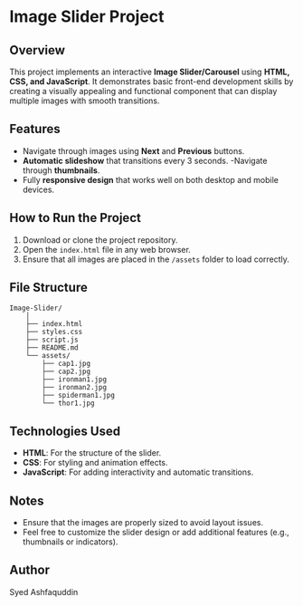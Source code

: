 # Image Slider Project

## Overview

This project implements an interactive **Image Slider/Carousel** using **HTML, CSS, and JavaScript**. It demonstrates basic front-end development skills by creating a visually appealing and functional component that can display multiple images with smooth transitions.

## Features

- Navigate through images using **Next** and **Previous** buttons.
- **Automatic slideshow** that transitions every 3 seconds.
-Navigate through **thumbnails**.
- Fully **responsive design** that works well on both desktop and mobile devices.

## How to Run the Project

1. Download or clone the project repository.
2. Open the `index.html` file in any web browser.
3. Ensure that all images are placed in the `/assets` folder to load correctly.

## File Structure
    Image-Slider/
        │
        ├── index.html
        ├── styles.css
        ├── script.js
        ├── README.md
        └── assets/
            ├── cap1.jpg
            ├── cap2.jpg
            ├── ironman1.jpg
            ├── ironman2.jpg
            ├── spiderman1.jpg
            └── thor1.jpg

## Technologies Used
- **HTML**: For the structure of the slider.
- **CSS**: For styling and animation effects.
- **JavaScript**: For adding interactivity and automatic transitions.

## Notes
- Ensure that the images are properly sized to avoid layout issues.
- Feel free to customize the slider design or add additional features (e.g., thumbnails or indicators).

## Author
Syed Ashfaquddin


